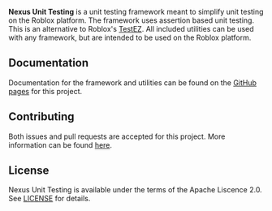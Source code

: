 **Nexus Unit Testing** is a unit testing framework meant to
simplify unit testing on the Roblox platform. The framework
uses assertion based unit testing. This is an alternative to
Roblox's [TestEZ](https://github.com/Roblox/testez). All
included utilities can be used with any framework, but are
intended to be used on the Roblox platform.

## Documentation
Documentation for the framework and utilities can be found
on the [GitHub pages](https://thenexusavenger.github.io/Nexus-Unit-Testing)
for this project.

## Contributing
Both issues and pull requests are accepted for this project.
More information can be found [here](docs/contributing.md).

## License
Nexus Unit Testing is available under the terms of the Apache 
Liscence 2.0. See [LICENSE](LICENSE) for details.